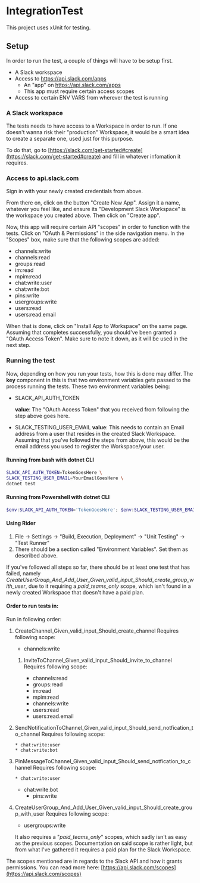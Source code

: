 # IntegrationTest

This project uses xUnit for testing.



## Setup

In order to run the test, a couple of things will have to be setup first.

- A Slack workspace
- Access to https://api.slack.com/apps
  - An "app" on https://api.slack.com/apps
  - This app must require certain access scopes
- Access to certain ENV VARS from wherever the test is running



### A Slack workspace

The tests needs to have access to a Workspace in order to run. If one doesn't wanna risk their "production" Workspace, it would be a smart idea to create a separate one, used just for this purpose.

To do that, go to [https://slack.com/get-started#create](https://slack.com/get-started#create) and fill in whatever infomation it requires.

### Access to api.slack.com

Sign in with your newly created credentials from above.

From there on, click on the button "Create New App". Assign it a name, whatever you feel like, and ensure its "Development Slack Workspace" is the workspace you created above. Then click on "Create app".



Now, this app will require certain API "scopes" in order to function with the tests. Click on "OAuth & Permissions" in the side navigation menu. In the "Scopes" box, make sure that the following scopes are added:

- channels:write
- channels:read
- groups:read
- im:read
- mpim:read
- chat:write:user
- chat:write:bot
- pins:write
- usergroups:write
- users:read
- users:read.email

When that is done, click on "Install App to Workspace" on the same page. Assuming that completes successfully, you should've been granted a "OAuth Access Token". Make sure to note it down, as it will be used in the next step.

### Running the test

Now, depending on how you run your tests, how this is done may differ. The **key** component in this is that two environment variables gets passed to the process running the tests. These two environment variables being:

- SLACK_API_AUTH_TOKEN

  **value**: The "OAuth Access Token" that you received from following the step above goes here.

- SLACK_TESTING_USER_EMAIL
  **value**: This needs to contain an Email address from a user that resides in the created Slack Workspace. Assuming that you've followed the steps from above, this would be the email address you used to register the Workspace/your user. 



#### Running from bash with dotnet CLI

```bash
SLACK_API_AUTH_TOKEN=TokenGoesHere \
SLACK_TESTING_USER_EMAIL=YourEmailGoesHere \
dotnet test
```

#### Running from Powershell with dotnet CLI

```powershell
$env:SLACK_API_AUTH_TOKEN='TokenGoesHere'; $env:SLACK_TESTING_USER_EMAIL='YourEmailGoesHere'; dotnet test; $env:SLACK_API_AUTH_TOKEN=''; $env:SLACK_TESTING_USER_EMAIL='';
```

#### Using Rider

1. File -> Settings -> "Build, Execution, Deployment" -> "Unit Testing" -> "Test Runner"
2. There should be a section called "Environment Variables". Set them as described above.



If you've followed all steps so far, there should be at least one test that has failed, namely *CreateUserGroup_And_Add_User_Given_valid_input_Should_create_group_with_user*, due to it requiring a *paid_teams_only* scope, which isn't found in a newly created Workspace that doesn't have a paid plan.


#### Order to run tests in:

Run in following order:

1. CreateChannel_Given_valid_input_Should_create_channel
	Requires following scope:
	
   * channels:write
   
   1. InviteToChannel_Given_valid_input_Should_invite_to_channel
        Requires following scope:

       * channels:read
       * groups:read
       * im:read
       * mpim:read
       * channels:write
       * users:read
       * users:read.email
2. SendNotificationToChannel_Given_valid_input_Should_send_notfication_to_channel
        Requires following scope:
   
       * chat:write:user
       * chat:write:bot
3. PinMessageToChannel_Given_valid_input_Should_send_notfication_to_channel
        Requires following scope:
   
       * chat:write:user
    * chat:write:bot
	    * pins:write
	
1. CreateUserGroup_And_Add_User_Given_valid_input_Should_create_group_with_user
	Requires following scope:
	
	* usergroups:write
	
	It also requires a "*paid_teams_only*" scopes, which sadly isn't as easy as the previous scopes. Documentation on said scope is rather light, but from what I've gathered it requires a paid plan for the Slack Workspace.

The scopes mentioned are in regards to the Slack API and how it grants permissions. You can read more here: [https://api.slack.com/scopes](https://api.slack.com/scopes)

